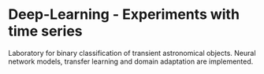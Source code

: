 # Deep-Learning - Experiments with time series
Laboratory for binary classification of transient astronomical objects. Neural network models, transfer learning and domain adaptation are implemented.
